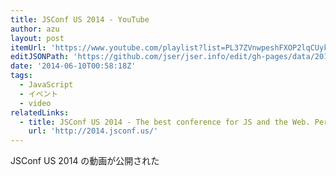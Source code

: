 ```yaml
---
title: JSConf US 2014 - YouTube
author: azu
layout: post
itemUrl: 'https://www.youtube.com/playlist?list=PL37ZVnwpeshFXOP2lqCUykYPXYNsK_fgN'
editJSONPath: 'https://github.com/jser/jser.info/edit/gh-pages/data/2014/06/index.json'
date: '2014-06-10T00:58:18Z'
tags:
  - JavaScript
  - イベント
  - video
relatedLinks:
  - title: JSConf US 2014 - The best conference for JS and the Web. Period
    url: 'http://2014.jsconf.us/'
---
```

JSConf US 2014 の動画が公開された
